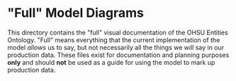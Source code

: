 # "Full" Model Diagrams

This directory contains the "full" visual documentation of the OHSU Entities Ontology.  "Full" means everything that the current implementation of the model *allows* us to say, but not necessarily all the things we *will* say in our production data.  These files exist for documentation and planning purposes **only** and should **not** be used as a guide for using the model to mark up production data.
